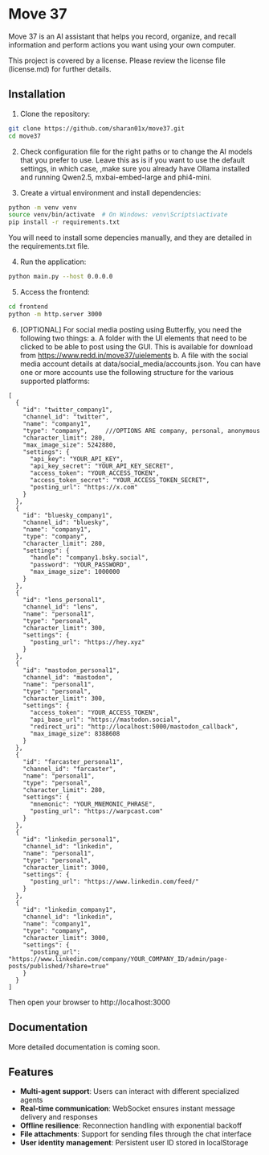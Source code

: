 # Move 37

Move 37 is an AI assistant that helps you record, organize, and recall information and perform actions you want using your own computer. 

This project is covered by a license. Please review the license file (license.md) for further details.


## Installation

1. Clone the repository:
```bash
git clone https://github.com/sharan01x/move37.git
cd move37
```

2. Check configuration file for the right paths or to change the AI models that you prefer to use. Leave this as is if you want to use the default settings, in which case, ,make sure you already have Ollama installed and running Qwen2.5, mxbai-embed-large and phi4-mini. 

3. Create a virtual environment and install dependencies:
```bash
python -m venv venv
source venv/bin/activate  # On Windows: venv\Scripts\activate
pip install -r requirements.txt
```
You will need to install some depencies manually, and they are detailed in the requirements.txt file.


4. Run the application:
```bash
python main.py --host 0.0.0.0
```

5. Access the frontend:
```bash
cd frontend
python -m http.server 3000
```

6. [OPTIONAL] For social media posting using Butterfly, you need the following two things:
a. A folder with the UI elements that need to be clicked to be able to post using the GUI. This is available for download from https://www.redd.in/move37/uielements
b. A file with the social media account details at data/social_media/accounts.json. You can have one or more accounts use the following structure for the various supported platforms:

```
[
  {
    "id": "twitter_company1",
    "channel_id": "twitter",
    "name": "company1",
    "type": "company",     ///OPTIONS ARE company, personal, anonymous
    "character_limit": 280,
    "max_image_size": 5242880,
    "settings": {
      "api_key": "YOUR_API_KEY",
      "api_key_secret": "YOUR_API_KEY_SECRET",
      "access_token": "YOUR_ACCESS_TOKEN",
      "access_token_secret": "YOUR_ACCESS_TOKEN_SECRET",
      "posting_url": "https://x.com"
    }
  },
  {
    "id": "bluesky_company1",
    "channel_id": "bluesky",
    "name": "company1",
    "type": "company",
    "character_limit": 280,
    "settings": {
      "handle": "company1.bsky.social",
      "password": "YOUR_PASSWORD",
      "max_image_size": 1000000
    }
  },
  {
    "id": "lens_personal1",
    "channel_id": "lens",
    "name": "personal1",
    "type": "personal",
    "character_limit": 300,
    "settings": {
      "posting_url": "https://hey.xyz"
    }
  },
  {
    "id": "mastodon_personal1",
    "channel_id": "mastodon",
    "name": "personal1",
    "type": "personal",
    "character_limit": 300,
    "settings": {
      "access_token": "YOUR_ACCESS_TOKEN",
      "api_base_url": "https://mastodon.social",
      "redirect_uri": "http://localhost:5000/mastodon_callback",
      "max_image_size": 8388608
    }
  },
  {
    "id": "farcaster_personal1",
    "channel_id": "farcaster",
    "name": "personal1",
    "type": "personal",
    "character_limit": 280,
    "settings": {
      "mnemonic": "YOUR_MNEMONIC_PHRASE",
      "posting_url": "https://warpcast.com"
    }
  },
  {
    "id": "linkedin_personal1",
    "channel_id": "linkedin",
    "name": "personal1",
    "type": "personal",
    "character_limit": 3000,
    "settings": {
      "posting_url": "https://www.linkedin.com/feed/"
    }
  },
  {
    "id": "linkedin_company1",
    "channel_id": "linkedin",
    "name": "company1",
    "type": "company",
    "character_limit": 3000,
    "settings": {
      "posting_url": "https://www.linkedin.com/company/YOUR_COMPANY_ID/admin/page-posts/published/?share=true"
    }
  }
]
```

Then open your browser to http://localhost:3000

## Documentation

More detailed documentation is coming soon.


## Features

- **Multi-agent support**: Users can interact with different specialized agents
- **Real-time communication**: WebSocket ensures instant message delivery and responses
- **Offline resilience**: Reconnection handling with exponential backoff
- **File attachments**: Support for sending files through the chat interface
- **User identity management**: Persistent user ID stored in localStorage